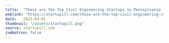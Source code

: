 ```yaml
---
title:  "These are the Top Civil Engineering Startups in Pennsylvania (2021)"
weblink: "https://startupill.com/these-are-the-top-civil-engineering-startups-in-pennsylvania-2021#WelSimulation_LLC"
date:   2021-04-01
thumbnail: "/assets/startupill.png"
source: startupill.com
jumbotron: false
---
```

